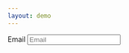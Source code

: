 ```yaml
---
layout: demo
---
```


<label for="test" class="visually-hidden">Email</label>
<input type="email" name="test" id="test" placeholder="Email">
